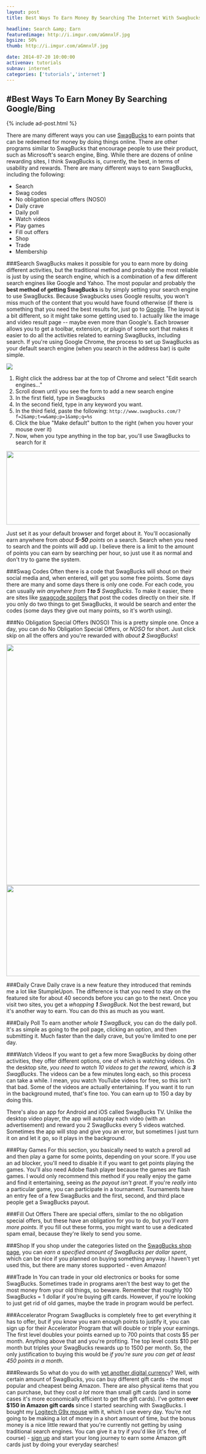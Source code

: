 ```yaml
---
layout: post
title: Best Ways To Earn Money By Searching The Internet With Swagbucks

headline: Search &amp; Earn
featuredimage: http://i.imgur.com/aGmnxlF.jpg
bgsize: 50%
thumb: http://i.imgur.com/aGmnxlF.jpg

date: 2014-07-20 10:00:00
activenav: tutorials
subnav: internet
categories: ['tutorials','internet']
---
```

#Best Ways To Earn Money By Searching Google/Bing
---

{% include ad-post.html %}

There are many different ways you can use <a href="http://swagbucks.com/refer/MediaUnmasked">SwagBucks</a> to earn points that can be redeemed for money by doing things online. There are other programs similar to SwagBucks that encourage people to use their product, such as Microsoft's search engine, Bing. While there are dozens of online rewarding sites, I think SwagBucks is, currently, the best, in terms of usability and rewards. There are many different ways to earn SwagBucks, including the following:

* Search
* Swag codes
* No obligation special offers (NOSO)
* Daily crave
* Daily poll
* Watch videos
* Play games
* Fill out offers
* Shop
* Trade
* Membership

###Search
SwagBucks makes it possible for you to earn more by doing different activities, but the traditional method and probably the most reliable is just by using the search engine, which is a combination of a few different search engines like Google and Yahoo. The most popular and probably the **best method of getting SwagBucks** is by simply setting your search engine to use SwagBucks. Because Swagbucks uses Google results, you won't miss much of the content that you would have found otherwise (if there is something that you need the best results for, just go to [Google](http://google.com). The layout is a bit different, so it might take some getting used to. I actually like the image and video result page -- maybe even more than Google's. Each browser allows you to get a toolbar, extension, or plugin of some sort that makes it easier to do all the activities related to earning SwagBucks, including search. If you're using Google Chrome, the process to set up SwagBucks as your default search engine (when you search in the address bar) is quite simple.

<img class="alignright" src="http://i.imgur.com/F0V9HGY.jpg" />

1. Right click the address bar at the top of Chrome and select "Edit search engines..."
2. Scroll down until you see the form to add a new search engine
3. In the first field, type in Swagbucks
4. In the second field, type in any keyword you want.
5. In the third field, paste the following: `http://www.swagbucks.com/?f=2&amp;t=w&amp;p=1&amp;q=%s`
6. Click the blue "Make default" button to the right (when you hover your mouse over it)
7. Now, when you type anything in the top bar, you'll use SwagBucks to search for it

<img class="aligncenter" src="http://i.imgur.com/3mJuzrZ.jpg" alt="" width="730" height="192" />

Just set it as your default browser and forget about it. You'll occasionally earn anywhere from *about **5-50** points* on a search. Search when you need to search and the points will add up. I believe there is a limit to the amount of points you can earn by searching per hour, so just use it as normal and don't try to game the system.

###Swag Codes
Often there is a code that SwagBucks will shout on their social media and, when entered, will get you some free points. Some days there are many and some days there is only one code. For each code, you can usually *win anywhere from **1 to 5** SwagBucks*. To make it easier, there are sites like [swagcode spoilers](http://sc-s.com/) that post the codes directly on their site. If you only do two things to get SwagBucks, it would be search and enter the codes (some days they give out many points, so it's worth using).

###No Obligation Special Offers (NOSO)
This is a pretty simple one. Once a day, you can do No Obligation Special Offers, or *NOSO* for short. Just click skip on all the offers and you're rewarded with *about **2** SwagBucks*!

<img class="aligncenter" src="http://i.imgur.com/Lb4sNwA.jpg" alt="" width="960" height="628" />

<img class="aligncenter" src="http://i.imgur.com/aGmnxlF.jpg" alt="" width="652" height="237" />

###Daily Crave
Daily crave is a new feature they introduced that reminds me a lot like StumpleUpon. The difference is that you need to stay on the featured site for about 40 seconds before you can go to the next. Once you visit two sites, you get a *whopping **1** SwagBuck*. Not the best reward, but it's another way to earn. You can do this as much as you want.

###Daily Poll
To earn another *whole **1** SwagBuck*, you can do the daily poll. It's as simple as going to the poll page, clicking an option, and then submitting it. Much faster than the daily crave, but you're limited to one per day.

###Watch Videos
If you want to get a few more SwagBucks by doing other activities, they offer different options, one of which is watching videos. On the desktop site, *you need to watch 10 videos to get the reward, which is **3** SwagBucks*. The videos can be a few minutes long each, so this process can take a while. I mean, you watch YouTube videos for free, so this isn't that bad. Some of the videos are actually entertaining. If you want it to run in the background muted, that's fine too. You can earn up to 150 a day by doing this.

There's also an app for Android and iOS called SwagBucks TV. Unlike the desktop video player, the app will autoplay each video (with an advertisement) and reward you 2 SwagBucks every 5 videos watched. Sometimes the app will stop and give you an error, but sometimes I just turn it on and let it go, so it plays in the background.

###Play Games
For this section, you basically need to watch a preroll ad and then play a game for some points, depending on your score. If you use an ad blocker, you'll need to disable it if you want to get points playing the games. You'll also need Adobe flash player because the games are flash games. I would only recommend this method if you really enjoy the game and find it entertaining, seeing as *the payout isn't great*. If you're <em>really</em> into a particular game, you can participate in a tournament. Tournaments have an entry fee of a few SwagBucks and the first, second, and third place people get a SwagBucks payout.

###Fill Out Offers
There are special offers, similar to the no obligation special offers, but these have an obligation for you to do, but *you'll earn more points*. If you fill out these forms, you might want to use a dedicated spam email, because they're likely to send you some.

###Shop
If you shop under the categories listed on the [SwagBucks shop page](http://www.swagbucks.com/shop), you can *earn a specified amount of SwagBucks per dollar spent*, which can be nice if you planned on buying something anyway. I haven't yet used this, but there are many stores supported - even Amazon!

###Trade In
You can trade in your old electronics or books for some SwagBucks. Sometimes trade in programs aren't the best way to get the most money from your old things, so beware. Remember that roughly 100 SwagBucks = 1 dollar if you're buying gift cards. However, if you're looking to just get rid of old games, maybe the trade in program would be perfect.

###Accelerator Program
SwagBucks is completely free to get everything it has to offer, but if you know you earn enough points to justify it, you can sign up for their Accelerator Program that will double or triple your earnings. The first level doubles your points earned up to 700 points that costs $5 per month. Anything above that and you're profiting. The top level costs $10 per month but triples your SwagBucks rewards up to 1500 per month. So, the only justification to buying this would be *if you're sure you can get at least 450 points in a month*.

###Rewards
So what do you do with [yet another digital currency](http://mediaunmasked.com/reviews/software/bitcoin)? Well, with certain amount of SwagBucks, you can buy different gift cards - the most popular and cheapest being Amazon. There are also physical items that you can purchase, but they cost *a lot* more than small gift cards (and in some cases it's more economically efficient to get the gift cards). I've gotten **over $150 in Amazon gift cards** since I started searching with SwagBucks. I bought my <a href="http://amzn.to/1sfrUZA" class="amazon">Logitech G9x mouse</a> with it, which I use every day. You're not going to be making a lot of money in a short amount of time, but the bonus money is a nice little reward that you're currently not getting by using traditional search engines. You can give it a try if you'd like (it's free, of course) - <a href="http://swagbucks.com/refer/MediaUnmasked">sign up</a> and start your long journey to earn some Amazon gift cards just by doing your everyday searches!